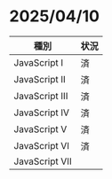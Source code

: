# 2025/04/10
|種別|状況|
----|----
|JavaScript I|済|
|JavaScript II|済|
|JavaScript III|済|
|JavaScript IV|済|
|JavaScript V|済|
|JavaScript VI|済|
|JavaScript VII||
